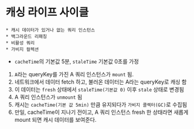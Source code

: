 # 캐싱 라이프 사이클

```
* 캐시 데이터가 있거나 없는 쿼리 인스턴스
* 백그라운드 리패칭
* 비활성 쿼리
* 가비지 컬렉션
```

- `cacheTime`의 기본값 5분, `staleTime` 기본값 0초를 가정

1. `A`라는 queryKey를 가진 A 쿼리 인스턴스가 `mount` 됨.
2. 네트워크에서 데이터 fetch 하고, 불러온 데이터는 A라는 queryKey로 캐싱 함
3. 이 데이터는 `fresh` 상태에서 `staleTime(기본값 0)` 이후 `stale` 상태로 변경됨
4. A 쿼리 인스턴스가 `unmount` 됨
5. 캐시는 `cacheTime(기본 값 5min)` 만큼 유지되다가 `가비지 콜렉터(GC)`로 수집됨
6. 만일, cacheTime이 지나기 전이고, A 쿼리 인스턴스 fresh 한 상태라면 새롭게 mount 되면 캐시 데이터를 보여준다.

